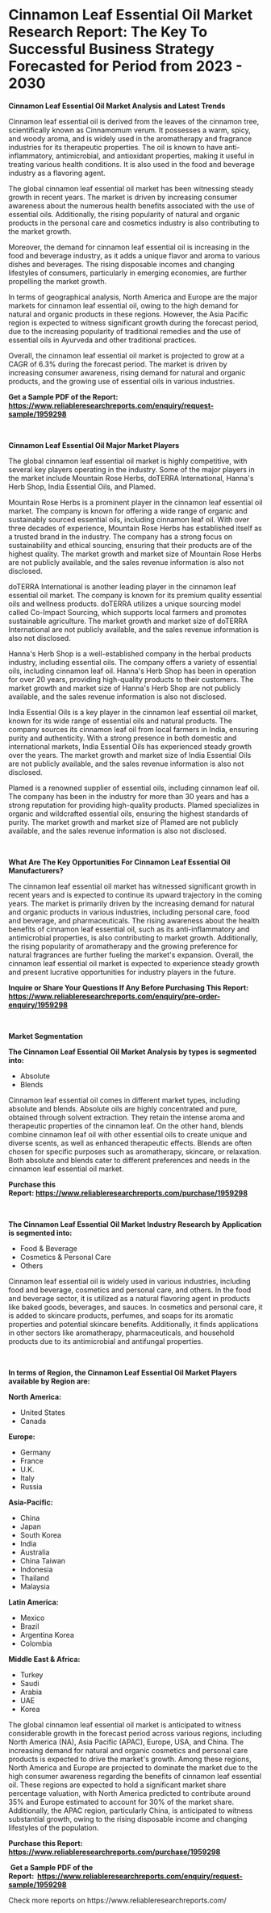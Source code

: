 <p><h1>Cinnamon Leaf Essential Oil Market Research Report: The Key To Successful Business Strategy Forecasted for Period from 2023 - 2030</h1></p><p><strong>Cinnamon Leaf Essential Oil Market Analysis and Latest Trends</strong></p>
<p><p>Cinnamon leaf essential oil is derived from the leaves of the cinnamon tree, scientifically known as Cinnamomum verum. It possesses a warm, spicy, and woody aroma, and is widely used in the aromatherapy and fragrance industries for its therapeutic properties. The oil is known to have anti-inflammatory, antimicrobial, and antioxidant properties, making it useful in treating various health conditions. It is also used in the food and beverage industry as a flavoring agent.</p><p>The global cinnamon leaf essential oil market has been witnessing steady growth in recent years. The market is driven by increasing consumer awareness about the numerous health benefits associated with the use of essential oils. Additionally, the rising popularity of natural and organic products in the personal care and cosmetics industry is also contributing to the market growth.</p><p>Moreover, the demand for cinnamon leaf essential oil is increasing in the food and beverage industry, as it adds a unique flavor and aroma to various dishes and beverages. The rising disposable incomes and changing lifestyles of consumers, particularly in emerging economies, are further propelling the market growth.</p><p>In terms of geographical analysis, North America and Europe are the major markets for cinnamon leaf essential oil, owing to the high demand for natural and organic products in these regions. However, the Asia Pacific region is expected to witness significant growth during the forecast period, due to the increasing popularity of traditional remedies and the use of essential oils in Ayurveda and other traditional practices.</p><p>Overall, the cinnamon leaf essential oil market is projected to grow at a CAGR of 6.3% during the forecast period. The market is driven by increasing consumer awareness, rising demand for natural and organic products, and the growing use of essential oils in various industries.</p></p>
<p><strong>Get a Sample PDF of the Report:&nbsp; <a href="https://www.reliableresearchreports.com/enquiry/request-sample/1959298">https://www.reliableresearchreports.com/enquiry/request-sample/1959298</a></strong></p>
<p>&nbsp;</p>
<p><strong>Cinnamon Leaf Essential Oil Major Market Players</strong></p>
<p><p>The global cinnamon leaf essential oil market is highly competitive, with several key players operating in the industry. Some of the major players in the market include Mountain Rose Herbs, doTERRA International, Hanna's Herb Shop, India Essential Oils, and Plamed.</p><p>Mountain Rose Herbs is a prominent player in the cinnamon leaf essential oil market. The company is known for offering a wide range of organic and sustainably sourced essential oils, including cinnamon leaf oil. With over three decades of experience, Mountain Rose Herbs has established itself as a trusted brand in the industry. The company has a strong focus on sustainability and ethical sourcing, ensuring that their products are of the highest quality. The market growth and market size of Mountain Rose Herbs are not publicly available, and the sales revenue information is also not disclosed.</p><p>doTERRA International is another leading player in the cinnamon leaf essential oil market. The company is known for its premium quality essential oils and wellness products. doTERRA utilizes a unique sourcing model called Co-Impact Sourcing, which supports local farmers and promotes sustainable agriculture. The market growth and market size of doTERRA International are not publicly available, and the sales revenue information is also not disclosed.</p><p>Hanna's Herb Shop is a well-established company in the herbal products industry, including essential oils. The company offers a variety of essential oils, including cinnamon leaf oil. Hanna's Herb Shop has been in operation for over 20 years, providing high-quality products to their customers. The market growth and market size of Hanna's Herb Shop are not publicly available, and the sales revenue information is also not disclosed.</p><p>India Essential Oils is a key player in the cinnamon leaf essential oil market, known for its wide range of essential oils and natural products. The company sources its cinnamon leaf oil from local farmers in India, ensuring purity and authenticity. With a strong presence in both domestic and international markets, India Essential Oils has experienced steady growth over the years. The market growth and market size of India Essential Oils are not publicly available, and the sales revenue information is also not disclosed.</p><p>Plamed is a renowned supplier of essential oils, including cinnamon leaf oil. The company has been in the industry for more than 30 years and has a strong reputation for providing high-quality products. Plamed specializes in organic and wildcrafted essential oils, ensuring the highest standards of purity. The market growth and market size of Plamed are not publicly available, and the sales revenue information is also not disclosed.</p></p>
<p>&nbsp;</p>
<p><strong>What Are The Key Opportunities For Cinnamon Leaf Essential Oil Manufacturers?</strong></p>
<p><p>The cinnamon leaf essential oil market has witnessed significant growth in recent years and is expected to continue its upward trajectory in the coming years. The market is primarily driven by the increasing demand for natural and organic products in various industries, including personal care, food and beverage, and pharmaceuticals. The rising awareness about the health benefits of cinnamon leaf essential oil, such as its anti-inflammatory and antimicrobial properties, is also contributing to market growth. Additionally, the rising popularity of aromatherapy and the growing preference for natural fragrances are further fueling the market's expansion. Overall, the cinnamon leaf essential oil market is expected to experience steady growth and present lucrative opportunities for industry players in the future.</p></p>
<p><strong>Inquire or Share Your Questions If Any Before Purchasing This Report: <a href="https://www.reliableresearchreports.com/enquiry/pre-order-enquiry/1959298">https://www.reliableresearchreports.com/enquiry/pre-order-enquiry/1959298</a></strong></p>
<p>&nbsp;</p>
<p><strong>Market Segmentation</strong></p>
<p><strong>The Cinnamon Leaf Essential Oil Market Analysis by types is segmented into:</strong></p>
<p><ul><li>Absolute</li><li>Blends</li></ul></p>
<p><p>Cinnamon leaf essential oil comes in different market types, including absolute and blends. Absolute oils are highly concentrated and pure, obtained through solvent extraction. They retain the intense aroma and therapeutic properties of the cinnamon leaf. On the other hand, blends combine cinnamon leaf oil with other essential oils to create unique and diverse scents, as well as enhanced therapeutic effects. Blends are often chosen for specific purposes such as aromatherapy, skincare, or relaxation. Both absolute and blends cater to different preferences and needs in the cinnamon leaf essential oil market.</p></p>
<p><strong>Purchase this Report:&nbsp;<a href="https://www.reliableresearchreports.com/purchase/1959298">https://www.reliableresearchreports.com/purchase/1959298</a></strong></p>
<p>&nbsp;</p>
<p><strong>The Cinnamon Leaf Essential Oil Market Industry Research by Application is segmented into:</strong></p>
<p><ul><li>Food & Beverage</li><li>Cosmetics & Personal Care</li><li>Others</li></ul></p>
<p><p>Cinnamon leaf essential oil is widely used in various industries, including food and beverage, cosmetics and personal care, and others. In the food and beverage sector, it is utilized as a natural flavoring agent in products like baked goods, beverages, and sauces. In cosmetics and personal care, it is added to skincare products, perfumes, and soaps for its aromatic properties and potential skincare benefits. Additionally, it finds applications in other sectors like aromatherapy, pharmaceuticals, and household products due to its antimicrobial and antifungal properties.</p></p>
<p>&nbsp;</p>
<p><strong>In terms of Region, the Cinnamon Leaf Essential Oil Market Players available by Region are:</strong></p>
<p>
    <p> <strong> North America: </strong>
        <ul>
            <li>United States</li>
            <li>Canada</li>
        </ul>
        </p> 
    <p> <strong> Europe: </strong>
        <ul>
            <li>Germany</li>
            <li>France</li>
            <li>U.K.</li>
            <li>Italy</li>
            <li>Russia</li>
        </ul>
        </p> 
    <p> <strong> Asia-Pacific: </strong>
        <ul>
            <li>China</li>
            <li>Japan</li>
            <li>South Korea</li>
            <li>India</li>
            <li>Australia</li>
            <li>China Taiwan</li>
            <li>Indonesia</li>
            <li>Thailand</li>
            <li>Malaysia</li>
        </ul>
        </p> 
    <p> <strong> Latin America: </strong>
        <ul>
            <li>Mexico</li>
            <li>Brazil</li>
            <li>Argentina Korea</li>
            <li>Colombia</li>
        </ul>
        </p> 
    <p> <strong> Middle East & Africa: </strong>
        <ul>
            <li>Turkey</li>
            <li>Saudi</li>
            <li>Arabia</li>
            <li>UAE</li>
            <li>Korea</li>
        </ul>
    </p>
    </p>
<p><p>The global cinnamon leaf essential oil market is anticipated to witness considerable growth in the forecast period across various regions, including North America (NA), Asia Pacific (APAC), Europe, USA, and China. The increasing demand for natural and organic cosmetics and personal care products is expected to drive the market's growth. Among these regions, North America and Europe are projected to dominate the market due to the high consumer awareness regarding the benefits of cinnamon leaf essential oil. These regions are expected to hold a significant market share percentage valuation, with North America predicted to contribute around 35% and Europe estimated to account for 30% of the market share. Additionally, the APAC region, particularly China, is anticipated to witness substantial growth, owing to the rising disposable income and changing lifestyles of the population.</p></p>
<p><strong>Purchase this Report: <a href="https://www.reliableresearchreports.com/purchase/1959298">https://www.reliableresearchreports.com/purchase/1959298</a></strong></p>
<p>&nbsp;<strong>Get a Sample PDF of the Report:&nbsp;&nbsp;<a href="https://www.reliableresearchreports.com/enquiry/request-sample/1959298">https://www.reliableresearchreports.com/enquiry/request-sample/1959298</a></strong></p>
<p><strong></strong></p>
<p>Check more reports on https://www.reliableresearchreports.com/</p>